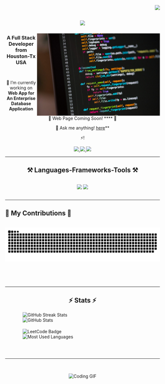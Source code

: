 <img align="right" src="https://visitor-badge.laobi.icu/badge?page_id=Cann-E.Cann-E" />

<h1 align="center">
    <img src="https://readme-typing-svg.herokuapp.com/?font=Righteous&size=35&center=true&vCenter=true&width=500&height=70&duration=4000&lines=Hey!+👋;+I'm+Can+Ercan!;" />
</h1>

<img align="right" alt="Coding" width="400" src="https://raw.githubusercontent.com/Cann-E/Cann-E/Can-Main/photo-1515879218367-8466d910aaa4.jpeg" />




<h3 align="center">A Full Stack Developer from Houston-Tx USA</h3>

<br/>

<div align="center">
 
 🔭 I’m currently working on **Web App for
An Enterprise Database Application**
 
 🌱  Web Page Coming Soon! **** 🌱

💬 Ask me anything! [here](https://github.com/Cann-E/Cann-E/issues)**

⚡!

 </div>
 
<div align="center"> 
  <a href="mailto:cann0211@gmail.com">
    <img src="https://img.shields.io/badge/Gmail-333333?style=for-the-badge&logo=gmail&logoColor=red" />
  </a>
  <a href="https://linkedin.com/in/Can Ercan" target="_blank">
    <img src="https://img.shields.io/badge/LinkedIn-0077B5?style=for-the-badge&logo=linkedin&logoColor=white" target="_blank" />
  </a>
  <a href="https://Cann-E.github.io" target="_blank">
     <img src="https://img.shields.io/badge/Portfolio-FF5722?style=for-the-badge&logo=todoist&logoColor=white" target="_blank" /> <!-- sqlite, safari, google-chrome are other good icon options -->
  </a>
</div>

 <hr/>
 
 
<h2 align="center">⚒️ Languages-Frameworks-Tools ⚒️</h2>
<br/>
<div align="center">
    <img src="https://skillicons.dev/icons?i=react,html,css,vscode,github,git,r,discord,ai,linux" />
    <img src="https://skillicons.dev/icons?i=python,javascript,cpp,postgres,sqlite,mysql" /><br>
</div>

<br/>
<hr/>

<h2 style="text-allign: left;">
  <h2>🐍 My Contributions 🐍</h2>
  <br>
  <img alt="snake eating my contributions" src="https://raw.githubusercontent.com/Cann-E/Cann-E/output/github-contribution-grid-snake.svg" />
  
  <br/><br/><br/>
</div>

<hr/>

<h2 style="text-align: center;">⚡ Stats ⚡</h2>

<div style="display: flex; justify-content: center; flex-wrap: wrap;">
  <!-- GitHub Streak Stats -->
  <img width="390" src="https://github-readme-streak-stats-salesp07.vercel.app/?user=Cann-E&count_private=true&theme=react&border_radius=10" alt="GitHub Streak Stats" />
  
  <!-- GitHub Stats -->
  <img width="390" src="https://github-readme-stats.vercel.app/api?username=Cann-E&count_private=true&show_icons=true&theme=react&rank_icon=github&border_radius=10" alt="GitHub Stats" />
</div>

<div style="display: flex; justify-content: center; flex-wrap: wrap; margin-top: 20px;">
  <!-- LeetCode Badge -->
  <img width="390" src="https://leetcode-badge-sage.vercel.app/badge/neetcode?theme=dark" alt="LeetCode Badge" />

  <!-- Most Used Languages -->
  <img width="390" src="https://github-readme-stats.vercel.app/api/top-langs/?username=salesp07&hide=HTML&langs_count=8&layout=compact&theme=react&border_radius=10&size_weight=0.5&count_weight=0.5&exclude_repo=github-readme-stats" alt="Most Used Languages" />
</div>

<br/><br/>

<hr/>

<br/>

<div align="center">

</div>

<br/>

<div align="center">
  <img alt="Coding GIF" width="400" src="https://i.giphy.com/media/v1.Y2lkPTc5MGI3NjExZmZxOXY1aWFjMmpydnhiazN1dzBpemxkYXlxM3B1NTZmcmNpM21weiZlcD12MV9pbnRlcm5hbF9naWZfYnlfaWQmY3Q9Zw/zOvBKUUEERdNm/giphy.gif" />
</div>

